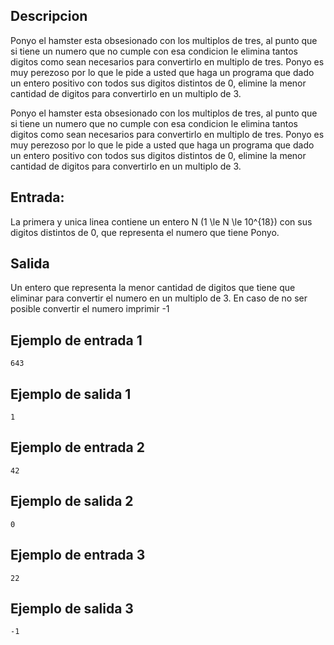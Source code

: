 ## Descripcion



Ponyo el hamster esta obsesionado con los multiplos de tres, al punto que si tiene un numero que no cumple con esa condicion le elimina tantos digitos como sean necesarios para convertirlo en multiplo de tres. Ponyo es muy perezoso por lo que le pide a usted que haga un programa que dado un entero positivo con todos sus  digitos distintos de 0, elimine la menor cantidad de digitos para convertirlo en un multiplo de 3.



Ponyo el hamster esta obsesionado con los multiplos de tres, al punto que si tiene un numero que no cumple con esa condicion le elimina tantos digitos como sean necesarios para convertirlo en multiplo de tres. Ponyo es muy perezoso por lo que le pide a usted que haga un programa que dado un entero positivo con todos sus  digitos distintos de 0, elimine la menor cantidad de digitos para convertirlo en un multiplo de 3.



## Entrada:



La primera y unica linea contiene un entero N (1 \le N \le 10^{18}) con sus digitos distintos de 0, que representa el numero que tiene Ponyo.



## Salida



Un entero que representa la menor cantidad de digitos que tiene que eliminar para convertir el numero en un multiplo de 3. En caso de no ser posible convertir el numero imprimir -1



## Ejemplo de entrada 1



```
643
```


## Ejemplo de salida 1



```
1
```


## Ejemplo de entrada 2



```
42
```


## Ejemplo de salida 2



```
0
```


## Ejemplo de entrada 3



```
22
```


## Ejemplo de salida 3



```
-1
```


